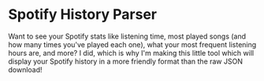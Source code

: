# Spotify History Parser
Want to see your Spotify stats like listening time, most played songs (and how many times you've played each one), what your most frequent listening hours are, and more? I did, which is why I'm making this little tool which will display your Spotify history in a more friendly format than the raw JSON download!
